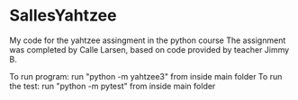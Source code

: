 # SallesYahtzee
 My code for the yahtzee assingment in the python course
The assignment was completed by Calle Larsen, based on code provided by teacher Jimmy B.


To run program: run "python -m yahtzee3" from inside main folder
To run the test: run "python -m pytest" from inside main folder
